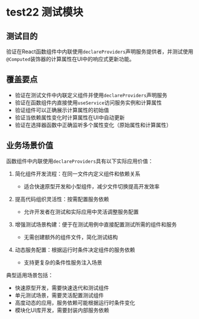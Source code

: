 # test22 测试模块

## 测试目的

验证在React函数组件中内联使用`declareProviders`声明服务提供者，并测试使用`@Computed`装饰器的计算属性在UI中的响应式更新功能。

## 覆盖要点

- 验证在测试文件中内联定义组件并使用`declareProviders`声明服务
- 验证在函数组件内直接使用`useService`访问服务实例和计算属性
- 验证组件可以正确展示计算属性的初始值
- 验证当依赖属性变化时计算属性在UI中自动更新
- 验证在选择器函数中正确监听多个属性变化（原始属性和计算属性）

## 业务场景价值

函数组件中内联使用`declareProviders`具有以下实际应用价值：

1. 简化组件开发流程：在同一文件内定义组件和依赖关系
   - 适合快速原型开发和小型组件，减少文件切换提高开发效率

2. 提高代码组织灵活性：按需配置服务依赖
   - 允许开发者在测试和实际应用中灵活调整服务配置

3. 增强测试场景构建：便于在测试用例中直接配置测试所需的组件和服务
   - 无需创建额外的组件文件，简化测试结构

4. 动态服务配置：根据运行时条件决定组件的服务依赖
   - 支持更复杂的条件性服务注入场景

典型适用场景包括：

- 快速原型开发，需要快速迭代和测试组件
- 单元测试场景，需要灵活配置测试组件
- 高度动态的应用，服务依赖可能根据运行时条件变化
- 模块化UI库开发，需要封装内部服务依赖
